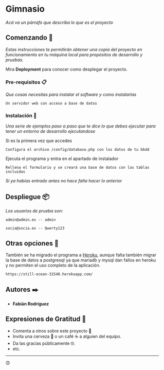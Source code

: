# Gimnasio

_Acá va un párrafo que describa lo que es el proyecto_

## Comenzando 🚀

_Estas instrucciones te permitirán obtener una copia del proyecto en funcionamiento en tu máquina local para propósitos de desarrollo y pruebas._

Mira **Deployment** para conocer como desplegar el proyecto.


### Pre-requisitos 📋

_Que cosas necesitas para instalar el software y como instalarlas_

```
Un servidor web con acceso a base de datos
```

### Instalación 🔧

_Una serie de ejemplos paso a paso que te dice lo que debes ejecutar para tener un entorno de desarrollo ejecutandose_

Si es la primera vez que accedes

```
Configura el archivo /config/database.php con los datos de tu bbdd
```

Ejecuta el programa y entra en el apartado de instalador

```
Rellena el formulario y se creará una base de datos con las tablas incluidas
```

_Si ya habías entrado antes no hace falta hacer lo anterior_




## Despliegue 📦

_Los usuarios de prueba son:_

```
admin@admin.es -- admin
```

```
socia@socia.es -- Qwerty123
```



## Otras opciones 📖

También se ha migrado el programa a [Heroku](https://still-ocean-31540.herokuapp.com/), aunque falta también migrar la base de datos a postgresql ya que mariadb y mysql dan fallos en heroku y no permiten el uso completo de la aplicación.

```
https://still-ocean-31540.herokuapp.com/
```


## Autores ✒️



* **Fabián Rodríguez** 



## Expresiones de Gratitud 🎁

* Comenta a otros sobre este proyecto 📢
* Invita una cerveza 🍺 o un café ☕ a alguien del equipo. 
* Da las gracias públicamente 🤓.
* etc.



---
😊
